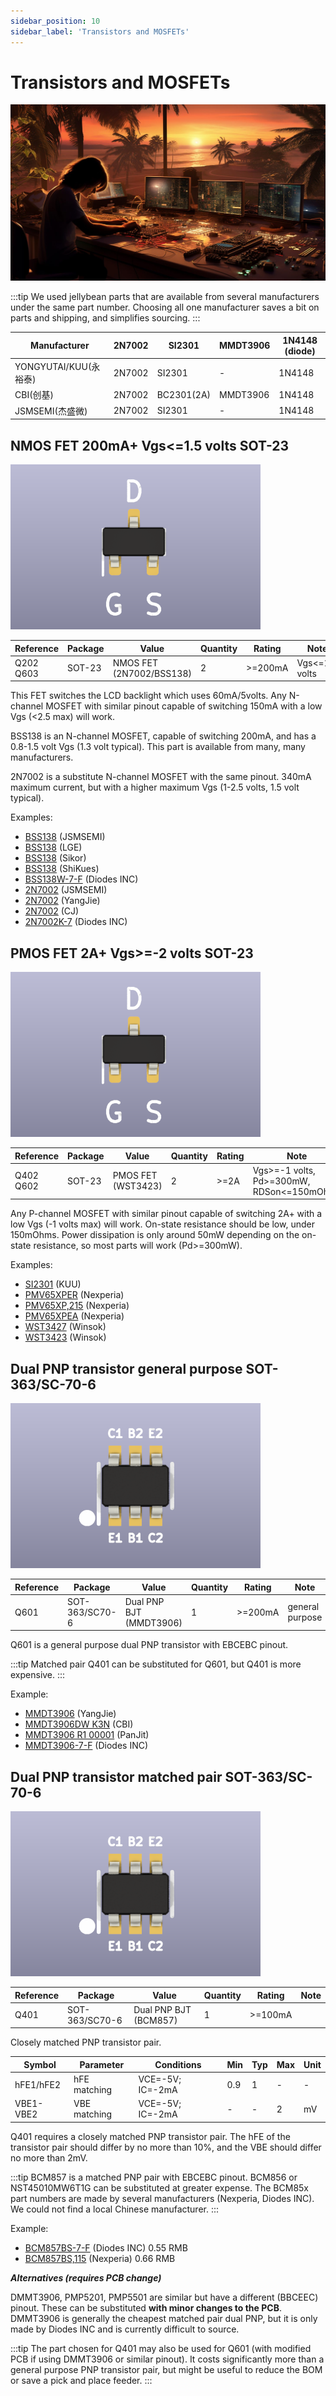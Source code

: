 ```yaml
---
sidebar_position: 10
sidebar_label: 'Transistors and MOSFETs'
---
```


# Transistors and MOSFETs

![](./img/transistors.jpg)

:::tip
We used jellybean parts that are available from several manufacturers under the same part number. Choosing all one manufacturer saves a bit on parts and shipping, and simplifies sourcing.
:::

|Manufacturer|2N7002|SI2301|MMDT3906|1N4148 (diode)|
|-|-|-|-|-|
|YONGYUTAI/KUU(永裕泰)|2N7002|SI2301|-|1N4148|
|CBI(创基)|2N7002|BC2301(2A)|MMDT3906|1N4148|
|JSMSEMI(杰盛微)|2N7002|SI2301|-|1N4148|


## NMOS FET 200mA+ Vgs<=1.5 volts SOT-23 

![](./img/fet-400.png)

|**Reference**|**Package**|**Value**|**Quantity**|**Rating**|**Note**|
|-|-|-|-|-|-|
|Q202 Q603|SOT-23|NMOS FET (2N7002/BSS138)|2|\>=200mA|Vgs<=1.5 volts|

This FET switches the LCD backlight which uses 60mA/5volts. Any N-channel MOSFET with similar pinout capable of switching 150mA with a low Vgs (<2.5 max) will work.

BSS138 is an N-channel MOSFET, capable of switching 200mA, and has a 0.8-1.5 volt Vgs (1.3 volt typical). This part is available from many, many manufacturers.

2N7002 is a substitute N-channel MOSFET with the same pinout. 340mA maximum current, but with a higher maximum Vgs (1-2.5 volts, 1.5 volt typical).

Examples:

*   [BSS138](https://item.szlcsc.com/3080012.html "BSS138 ") (JSMSEMI) 
*   [BSS138](https://item.szlcsc.com/753813.html "BSS138 ") (LGE) 
*   [BSS138](https://item.szlcsc.com/420488.html "BSS138 ") (Sikor)
*   [BSS138](https://item.szlcsc.com/113471.html "BSS138 ") (ShiKues) 
*   [BSS138W-7-F](https://item.szlcsc.com/25293.html "BSS138W-7-F ") (Diodes INC)
*   [2N7002](https://item.szlcsc.com/990892.html "2N7002 ") (JSMSEMI) 
*   [2N7002](https://item.szlcsc.com/364336.html "2N7002 ") (YangJie) 
*   [2N7002](https://item.szlcsc.com/9040.html "2N7002 7002 ") (CJ) 
*   [2N7002K-7](https://item.szlcsc.com/86219.html) (Diodes INC)

## PMOS FET 2A+ Vgs>=-2 volts SOT-23 

![](./img/fet-400.png)

|**Reference**|**Package**|**Value**|**Quantity**|**Rating**|**Note**|
|-|-|-|-|-|-|
|Q402 Q602|SOT-23|PMOS FET (WST3423)|2|\>=2A|Vgs>=-1 volts, Pd>=300mW, RDSon<=150mOhms|

Any P-channel MOSFET with similar pinout capable of switching 2A+ with a low Vgs (-1 volts max) will work. On-state resistance should be low, under 150mOhms. Power dissipation is only around 50mW depending on the on-state resistance, so most parts will work (Pd>=300mW).

Examples:

* [SI2301](https://item.szlcsc.com/3431368.html) (KUU) 
* [PMV65XPER](https://item.szlcsc.com/574110.html) (Nexperia) 
* [PMV65XP,215](https://item.szlcsc.com/76686.html "PMV65XP,215 ") (Nexperia) 
* [PMV65XPEA](https://item.szlcsc.com/190842.html "PMV65XPEA ") (Nexperia) 
* [WST3427](https://item.szlcsc.com/761883.html "WST3427 ") (Winsok)
* [WST3423](https://item.szlcsc.com/159676.html "WST3423 ") (Winsok)

## Dual PNP transistor general purpose SOT-363/SC-70-6

![MMDT3906 pinout](./img/sc70-pnp-400.png)

|**Reference**|**Package**|**Value**|**Quantity**|**Rating**|**Note**|
|-|-|-|-|-|-|
|Q601|SOT-363/SC70-6|Dual PNP BJT (MMDT3906)|1|\>=200mA|general purpose|

Q601 is a general purpose dual PNP transistor with EBCEBC pinout. 

:::tip
Matched pair Q401 can be substituted for Q601, but Q401 is more expensive.
:::

Example:

*   [MMDT3906](https://item.szlcsc.com/1055270.html) (YangJie)
*   [MMDT3906DW K3N](https://item.szlcsc.com/3001696.html) (CBI) 
*   [MMDT3906 R1 00001](https://item.szlcsc.com/296018.html) (PanJit)
*   [MMDT3906-7-F](https://item.szlcsc.com/521897.html "MMDT3906-7-F ") (Diodes INC) 

## Dual PNP transistor matched pair SOT-363/SC-70-6 

![BCM85x pinout](./img/sc70-pnp-400.png)

|**Reference**|**Package**|**Value**|**Quantity**|**Rating**|**Note**|
|-|-|-|-|-|-|
|Q401|SOT-363/SC70-6|Dual PNP BJT (BCM857)|1|\>=100mA|

Closely matched PNP transistor pair.

|**Symbol**|**Parameter**|**Conditions**|**Min**|**Typ**|**Max**|**Unit**|
|-|-|-|-|-|-|-|
|hFE1/hFE2|hFE matching|VCE=-5V; IC=-2mA|0.9|1|-|-|
|VBE1-VBE2|VBE matching|VCE=-5V; IC=-2mA|-|-|2|mV|

Q401 requires a closely matched PNP transistor pair. The hFE of the transistor pair should differ by no more than 10%, and the VBE should differ no more than 2mV.

:::tip
BCM857 is a matched PNP pair with EBCEBC pinout. BCM856 or NST45010MW6T1G can be substituted at greater expense. The BCM85x part numbers are made by several manufacturers (Nexperia, Diodes INC). We could not find a local Chinese manufacturer.
:::

Example:

*   [BCM857BS-7-F](https://item.szlcsc.com/107111.html "BCM857BS-7-F ") (Diodes INC) 0.55 RMB
*   [BCM857BS,115](https://item.szlcsc.com/107102.html "BCM857BS,115 ") (Nexperia) 0.66 RMB

_**Alternatives (requires PCB change)**_

DMMT3906, PMP5201, PMP5501 are similar but have a different (BBCEEC) pinout. These can be substituted **with minor changes to the PCB**. DMMT3906 is generally the cheapest matched pair dual PNP, but it is only made by Diodes INC and is currently difficult to source.

:::tip
The part chosen for Q401 may also be used for Q601 (with modified PCB if using DMMT3906 or similar pinout). It costs significantly more than a general purpose PNP transistor pair, but might be useful to reduce the BOM or save a pick and place feeder.
:::



